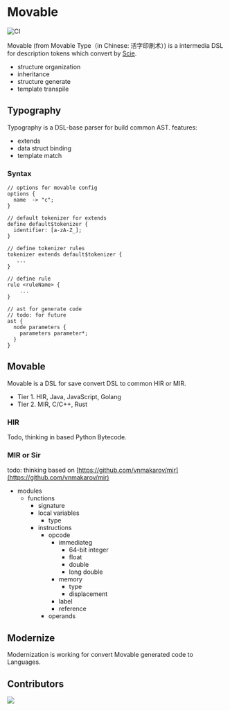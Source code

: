 # Movable

![CI](https://github.com/charj-lang/movable/workflows/CI/badge.svg)

Movable (from Movable Type（in Chinese: 活字印刷术）) is a intermedia DSL for description tokens which convert
by [Scie](https://github.com/charj-lang/scie).

- structure organization
- inheritance
- structure generate
- template transpile

## Typography

Typography is a DSL-base parser for build common AST. features:

- extends
- data struct binding
- template match

### Syntax

```
// options for movable config
options {
  name  -> "c";
}

// default tokenizer for extends
define default$tokenizer {
  identifier: [a-zA-Z_];
}

// define tokenizer rules
tokenizer extends default$tokenizer {
   ...
}

// define rule
rule <ruleName> {
    ...
}

// ast for generate code
// todo: for future
ast {
  node parameters {
    parameters parameter*;
  }
}
```

## Movable

Movable is a DSL for save convert DSL to common HIR or MIR.

- Tier 1. HIR, Java, JavaScript, Golang
- Tier 2. MIR, C/C++, Rust

### HIR

Todo, thinking in based Python Bytecode.

### MIR or Sir

todo: thinking based on [https://github.com/vnmakarov/mir](https://github.com/vnmakarov/mir)

- modules
    - functions
        - signature
        - local variables
            - type
        - instructions
            - opcode
                - immediateg
                    - 64-bit integer
                    - float
                    - double
                    - long double
                - memory
                    - type
                    - displacement
                - label
                - reference
            - operands

## Modernize

Modernization is working for convert Movable generated code to Languages.

## Contributors

<a href="https://github.com/charj-lang/movable/graphs/contributors">
  <img src="https://contributors-img.web.app/image?repo=charj-lang/movable" />
</a>

